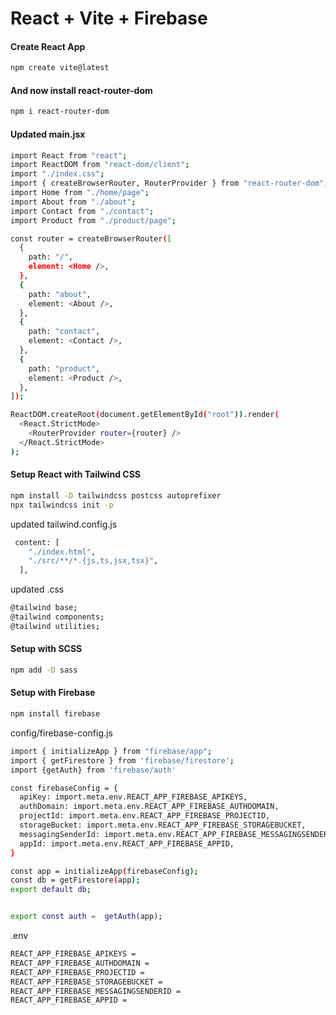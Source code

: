 # React + Vite + Firebase

#### Create React App

```bash
npm create vite@latest
```

#### And now install react-router-dom
```bash
npm i react-router-dom
```

#### Updated main.jsx

```bash
import React from "react";
import ReactDOM from "react-dom/client";
import "./index.css";
import { createBrowserRouter, RouterProvider } from "react-router-dom";
import Home from "./home/page";
import About from "./about";
import Contact from "./contact";
import Product from "./product/page";

const router = createBrowserRouter([
  {
    path: "/",
    element: <Home />,
  },
  {
    path: "about",
    element: <About />,
  },
  {
    path: "contact",
    element: <Contact />,
  },
  {
    path: "product",
    element: <Product />,
  },
]);

ReactDOM.createRoot(document.getElementById("root")).render(
  <React.StrictMode>
    <RouterProvider router={router} />
  </React.StrictMode>
);

```

#### Setup React with Tailwind CSS
```bash
npm install -D tailwindcss postcss autoprefixer
npx tailwindcss init -p
```

updated tailwind.config.js
```bash
 content: [
    "./index.html",
    "./src/**/*.{js,ts,jsx,tsx}",
  ],
```

updated .css
```bash
@tailwind base;
@tailwind components;
@tailwind utilities;
```


#### Setup with SCSS
```bash
npm add -D sass
```


#### Setup with Firebase
```bash
npm install firebase
```

config/firebase-config.js
```bash
import { initializeApp } from "firebase/app";
import { getFirestore } from 'firebase/firestore';
import {getAuth} from 'firebase/auth'

const firebaseConfig = {
  apiKey: import.meta.env.REACT_APP_FIREBASE_APIKEYS,
  authDomain: import.meta.env.REACT_APP_FIREBASE_AUTHDOMAIN,
  projectId: import.meta.env.REACT_APP_FIREBASE_PROJECTID,
  storageBucket: import.meta.env.REACT_APP_FIREBASE_STORAGEBUCKET,
  messagingSenderId: import.meta.env.REACT_APP_FIREBASE_MESSAGINGSENDERID,
  appId: import.meta.env.REACT_APP_FIREBASE_APPID,
}

const app = initializeApp(firebaseConfig);
const db = getFirestore(app);
export default db;


export const auth =  getAuth(app);
```

.env
```bash
REACT_APP_FIREBASE_APIKEYS = 
REACT_APP_FIREBASE_AUTHDOMAIN =
REACT_APP_FIREBASE_PROJECTID = 
REACT_APP_FIREBASE_STORAGEBUCKET = 
REACT_APP_FIREBASE_MESSAGINGSENDERID = 
REACT_APP_FIREBASE_APPID = 
```

